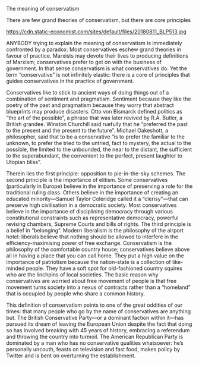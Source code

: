 The meaning of conservatism

There are few grand theories of conservatism, but there are core principles

https://cdn.static-economist.com/sites/default/files/20180811_BLP513.jpg

ANYBODY trying to explain the meaning of conservatism is immediately confronted by a paradox. Most conservatives eschew grand theories in favour of practice. Marxists may devote their lives to producing definitions of Marxism; conservatives prefer to get on with the business of government. In that sense conservatism is what conservatives do. Yet the term “conservative” is not infinitely elastic: there is a core of principles that guides conservatives in the practice of government.

Conservatives like to stick to ancient ways of doing things out of a combination of sentiment and pragmatism. Sentiment because they like the poetry of the past and pragmatism because they worry that abstract blueprints may produce disasters. Otto von Bismarck defined politics as “the art of the possible”, a phrase that was later revived by R.A. Butler, a British grandee. Winston Churchill said ruefully that he “preferred the past to the present and the present to the future”. Michael Oakeshott, a philosopher, said that to be a conservative “is to prefer the familiar to the unknown, to prefer the tried to the untried, fact to mystery, the actual to the possible, the limited to the unbounded, the near to the distant, the sufficient to the superabundant, the convenient to the perfect, present laughter to Utopian bliss”. 

Therein lies the first principle: opposition to pie-in-the-sky schemes. The second principle is the importance of elitism. Some conservatives (particularly in Europe) believe in the importance of preserving a role for the traditional ruling class. Others believe in the importance of creating an educated minority—Samuel Taylor Coleridge called it a “clerisy”—that can preserve high civilisation in a democratic society. Most conservatives believe in the importance of disciplining democracy through various constitutional constraints such as representative democracy, powerful revising chambers, Supreme Courts and bills of rights. The third principle is a belief in “belonging”. Modern liberalism is the philosophy of the airport hotel: liberals believe that nothing should be allowed to interfere in the efficiency-maximising power of free exchange. Conservatism is the philosophy of the comfortable country house; conservatives believe above all in having a place that you can call home. They put a high value on the importance of patriotism because the nation-state is a collection of like-minded people. They have a soft spot for old-fashioned country squires who are the linchpins of local societies. The basic reason why conservatives are worried about free movement of people is that free movement turns society into a nexus of contracts rather than a “homeland” that is occupied by people who share a common history.

This definition of conservatism points to one of the great oddities of our times: that many people who go by the name of conservatives are anything but. The British Conservative Party—or a dominant faction within it—has pursued its dream of leaving the European Union despite the fact that doing so has involved breaking with 45 years of history, embracing a referendum and throwing the country into turmoil. The American Republican Party is dominated by a man who has no conservative qualities whatsoever: he’s personally uncouth, feasts on television and fast food, makes policy by Twitter and is bent on overturning the establishment.